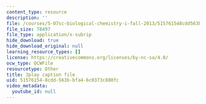 ```yaml
---
content_type: resource
description: ''
file: /courses/5-07sc-biological-chemistry-i-fall-2013/515761548cdd563bbfa46c0373c880fc_BZGOYTtQUhY.vtt
file_size: 78497
file_type: application/x-subrip
hide_download: true
hide_download_original: null
learning_resource_types: []
license: https://creativecommons.org/licenses/by-nc-sa/4.0/
ocw_type: OCWFile
resourcetype: Other
title: 3play caption file
uid: 51576154-8cdd-563b-bfa4-6c0373c880fc
video_metadata:
  youtube_id: null
---
```

